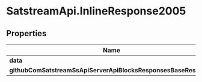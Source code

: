 # SatstreamApi.InlineResponse2005

## Properties
Name | Type | Description | Notes
------------ | ------------- | ------------- | -------------
**data** | [**ResponsesGetCurrentBlockHeightResponse**](ResponsesGetCurrentBlockHeightResponse.md) |  | [optional] 
**githubComSatstreamSsApiServerApiBlocksResponsesBaseResponse** | [**GithubComSatstreamSsApiServerApiBlocksResponsesBaseResponse**](GithubComSatstreamSsApiServerApiBlocksResponsesBaseResponse.md) |  | [optional] 


